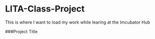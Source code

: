 # LITA-Class-Project
This is where I want to load my work while learing at the Imcubator Hub

###Project Title
